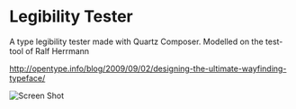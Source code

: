 Legibility Tester
=================

A type legibility tester made with Quartz Composer.
Modelled on the test-tool of Ralf Herrmann

http://opentype.info/blog/2009/09/02/designing-the-ultimate-wayfinding-typeface/

![Screen Shot](https://raw.github.com/GitBruno/LegibilityTester/master/LT_ScreenShot_001.png)
